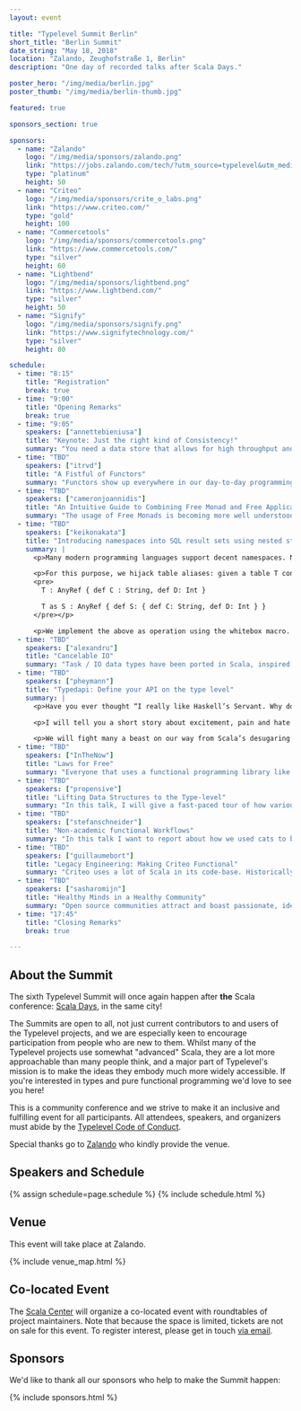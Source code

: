 ```yaml
---
layout: event

title: "Typelevel Summit Berlin"
short_title: "Berlin Summit"
date_string: "May 18, 2018"
location: "Zalando, Zeughofstraße 1, Berlin"
description: "One day of recorded talks after Scala Days."

poster_hero: "/img/media/berlin.jpg"
poster_thumb: "/img/media/berlin-thumb.jpg"

featured: true

sponsors_section: true

sponsors:
  - name: "Zalando"
    logo: "/img/media/sponsors/zalando.png"
    link: "https://jobs.zalando.com/tech/?utm_source=typelevel&utm_medium=event-page-organic-b&utm_campaign=2018-css&utm_content=01-typelevel-summit"
    type: "platinum"
    height: 50
  - name: "Criteo"
    logo: "/img/media/sponsors/crite_o_labs.png"
    link: "https://www.criteo.com/"
    type: "gold"
    height: 100
  - name: "Commercetools"
    logo: "/img/media/sponsors/commercetools.png"
    link: "https://www.commercetools.com/"
    type: "silver"
    height: 60
  - name: "Lightbend"
    logo: "/img/media/sponsors/lightbend.png"
    link: "https://www.lightbend.com/"
    type: "silver"
    height: 50
  - name: "Signify"
    logo: "/img/media/sponsors/signify.png"
    link: "https://www.signifytechnology.com/"
    type: "silver"
    height: 80

schedule:
  - time: "8:15"
    title: "Registration"
    break: true
  - time: "9:00"
    title: "Opening Remarks"
    break: true
  - time: "9:05"
    speakers: ["annettebieniusa"]
    title: "Keynote: Just the right kind of Consistency!"
    summary: "You need a data store that allows for high throughput and availability, while supporting consistency patterns referential integrity, numerical invariants, or atomic updates? Current designs for data storage forces application developers to decide early in the design cycle, and once and for all, what type of consistency the database should provide. At one extreme, strong consistency requires frequent global coordination; restricting concurrency in this way greatly simplifies application development, but it reduces availability and increases latency. At the opposite extreme, there are systems that provide eventual consistency only: they never sacrifice availability, but application developers must write code to deal with all sorts of concurrency anomalies in order to prevent violation of application invariants. But your system just needs to be consistent enough for the application to be correct! In the talk, I will discuss insights and techniques for analysing the consistency requirements of an application, and show techniques how you can establish them in your system."
  - time: "TBD"
    speakers: ["itrvd"]
    title: "A Fistful of Functors"
    summary: "Functors show up everywhere in our day-to-day programming. They're so common, we take them for granted - especially in typed functional programming. Beside being common, they're incredibly useful for code reuse. However, functors have several relatively unknown variants: profunctors, bifunctors, contravariant functors, and so on. And guess what - they're amazingly useful, especially combined with other abstractions in the functional programming toolkit! In this talk, we'll cover the many species of functors and see how they can help us with tasks such as serialization, stream processing, and more."
  - time: "TBD"
    speakers: ["cameronjoannidis"]
    title: "An Intuitive Guide to Combining Free Monad and Free Applicative"
    summary: "The usage of Free Monads is becoming more well understood, however the lesser known Free Applicative is still somewhat of a mystery to the average Scala developer. In this talk I will explain how you can combine the power of both these constructs in an intuitive and visual manner. You will learn the motivations for using Free Structures in the first place, how we can build up a complex domain, how we can introduce parallelism into our domain and a bunch of other practical tips for designing programs with these structures. This will also give you a deeper understanding of what libraries like Freestyle are doing under the hood and why it is so powerful."
  - time: "TBD"
    speakers: ["keikonakata"]
    title: "Introducing namespaces into SQL result sets using nested structural types"
    summary: |
      <p>Many modern programming languages support decent namespaces. Namespaces are commonly structured hierarchies.  We bring this power to a database query language, using nested structural types.</p>

      <p>For this purpose, we hijack table aliases: given a table T containing two columns C of type String and D of type Int, a table &quot;T as S&quot; is a new table containing two columns S.C of type String and S.D of type Int. In Scala, this is neatly expressed as
      <pre>
        T : AnyRef { def C : String, def D: Int }

        T as S : AnyRef { def S: { def C: String, def D: Int } }
      </pre></p>

      <p>We implement the above as operation using the whitebox macro. We rely on Scala's type system's ability to compute Greatest Lower Bounds (GLBs) and Least Upper Bounds (LUBs) of structural types, to enable polymorphic and compositional query creation. To enable GLB and LUB computation for nested structured types, we have patched the Scala compiler.</p>
  - time: "TBD"
    speakers: ["alexandru"]
    title: "Cancelable IO"
    summary: "Task / IO data types have been ported in Scala, inspired by Haskell's monadic IO and are surging in popularity due to the need in functional programming for referential transparency, but also because controlling side effects by means of lawful, FP abstractions makes reasoning about asynchrony and concurrency so much easier. But concurrency brings with it race conditions, i.e. the ability to execute multiple tasks at the same time, possibly interrupting the losers and cleaning up resources afterwards and thus we end up reasoning about preemption. This talk describes the design of Monix's Task for cancelability and preemption, a design that has slowly transpired in cats-effect, first bringing serious performance benefits and now a sane design for cancelation. Topics include how cancelable tasks can be described, along with examples of race conditions that people can relate to, highlighting the challenges faced when people use an IO/Task data type that cannot be interrupted."
  - time: "TBD"
    speakers: ["pheymann"]
    title: "Typedapi: Define your API on the type level"
    summary: |
      <p>Have you ever thought “I really like Haskell’s Servant. Why don’t we have something like that in Scala?” or “Why can't I just define my APIs as types and Scala does the heavy lifting?”? If so, this talk is made for you.</p>

      <p>I will tell you a short story about excitement, pain and hate peaking in a climax of type-driven enlightenment. I will tell you my journey of developing Typedapi, a library for building typesafe APIs which moves as many computations to the type level as possible.</p>

      <p>We will fight many a beast on our way from Scala’s desugaring to folds working just on types. But eventually, we will arrive at our destination, exhausted, with scars but also able to make our code a bit safer again.</p>
  - time: "TBD"
    speakers: ["InTheNow"]
    title: "Laws for Free"
    summary: "Everyone that uses a functional programming library like cats is aware of the methods that each type class adds and also the properties that the methods need to abide by. But in practice, the properties are not always proved, rather testing that the methods behave as expected. This is a problem waiting to happen, as the algebraic properties are not “optional extras” – if your semigroup's combine is not associative ... then it ain't a semigroup, sorry! So in this talk we will quickly review what we mean by a property and a law and show how to use the cats laws that are available. We'll see that they are simple to use and add literally hundreds of scalacheck tests for free. And impress your boss as well, the tests can be “seen” on the screen!"
  - time: "TBD"
    speakers: ["propensive"]
    title: "Lifting Data Structures to the Type-level"
    summary: "In this talk, I will give a fast-paced tour of how various features of the Scala type system, many of them under-explored, can be harnessed to construct type-level representations of a number of different datatypes in Scala. The type system offers a limited number of “tools”, such as subtyping, least-upper-bound inference, type unification, singleton types and dependent types and (of course) implicit search, which we can compose in interesting ways to implement type-level operations on these type-level data structures. Value-level operations follow naturally from the types, but this is much less interesting."
  - time: "TBD"
    speakers: ["stefanschneider"]
    title: "Non-academic functional Workflows"
    summary: "In this talk I want to report about how we used cats to build a domain specific language that enables us to compile workflows into later executable programs. We started with the idea of having a possibility to combine the multiple unconnected tools that are typically used to analyze an image acquired by our microscopes. The Free Monad in cats looked to us as the perfect fit to write a domain specific language that provides a lot of the advantages of an a modern functional compiler plus enforcing stack safety of the program, which would ultimately provided by third party users. We started developing with a team that had only very little experience in Scala and none with cats. Thanks to the good documentation, Scala Exercises and the straightforward mapping to functional principles, known to us from the university, we were able to get a prototype running for a trade show in 6 weeks."
  - time: "TBD"
    speakers: ["guillaumebort"]
    title: "Legacy Engineering: Making Criteo Functional"
    summary: "Criteo uses a lot of Scala in its code-base. Historically for big data stuff using the usual suspects Spark & Scalding, but more and more for application development. A few Typelevel projects started to appear in our code base as developers started to embrase more sophisticated FP practices in their Scala code. Today most of our Scala projects are built around cats, fs2, doobie, algebra, shapeless, etc. In this presentation we will discuss the challenges of introducing more functional code in a large software company as Criteo and how typelevel projects have helped. We'll talk about what's worked well as well as where the dragons lie."
  - time: "TBD"
    speakers: ["sasharomijn"]
    title: "Healthy Minds in a Healthy Community"
    summary: "Open source communities attract and boast passionate, idealistic people, and many of us invest copious amounts of time and effort to contribute to our projects and support our communities. This underlying emotional attachment can make us more vulnerable to elevated stress, burnout and conflicts. And then there are those of us who also manage mental illness. More often than not, we suffer these struggles in silence, feeling (and fearing) that we're alone in our trouble. Here, our communities can make a huge difference, by building a positive and safe environment where we can blossom and support ourselves and our peers, and feel included. This talk will take a look at open-source communities through the eyes of various mental well-being issues and struggles, and show various things that some communities already do. With this, we hope to support and inspire more communities to help foster healthy minds in a healthy environment."
  - time: "17:45"
    title: "Closing Remarks"
    break: true

---
```


## About the Summit

The sixth Typelevel Summit will once again happen after **the** Scala conference: <a href="https://eu.scaladays.org/">Scala Days</a>, in the same city!

The Summits are open to all, not just current contributors to and users of the Typelevel projects, and we are especially keen to encourage participation from people who are new to them.
Whilst many of the Typelevel projects use somewhat "advanced" Scala, they are a lot more approachable than many people think, and a major part of Typelevel's mission is to make the ideas they embody much more widely accessible.
If you're interested in types and pure functional programming we'd love to see you here!

This is a community conference and we strive to make it an inclusive and fulfilling event for all participants. All attendees, speakers, and organizers must abide by the [Typelevel Code of Conduct](/conduct.html).

Special thanks go to [Zalando](https://jobs.zalando.com/tech/?utm_source=typelevel&utm_medium=event-page-organic-b&utm_campaign=2018-css&utm_content=01-typelevel-summit) who kindly provide the venue.


## Speakers and Schedule

{% assign schedule=page.schedule %}
{% include schedule.html %}


## Venue

This event will take place at Zalando.

{% include venue_map.html %}


## Co-located Event

The [Scala Center](https://scala.epfl.ch/) will organize a co-located event with roundtables of project maintainers.
Note that because the space is limited, tickets are not on sale for this event.
To register interest, please get in touch [via email](mailto:info@typelevel.org).


## Sponsors

We'd like to thank all our sponsors who help to make the Summit happen:

{% include sponsors.html %}
